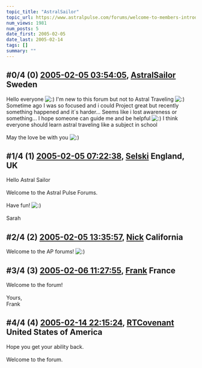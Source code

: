 ```yaml
---
topic_title: "AstralSailor"
topic_url: https://www.astralpulse.com/forums/welcome-to-members-introductions!/astralsailor
num_views: 1981
num_posts: 5
date_first: 2005-02-05
date_last: 2005-02-14
tags: []
summary: ""
---
```


## \#0/4 (0) [2005-02-05 03:54:05](https://www.astralpulse.com/forums/index.php?msg=147216), [AstralSailor](https://www.astralpulse.com/forums/profile/?u=8281) Sweden ##
<section>
Hello everyone
<img alt=":)" class="smiley" src="https://www.astralpulse.com/forums/Smileys/fugue/smiley.png" title="Smiley"/>
I'm new to this forum but not to Astral Traveling
<img alt=":)" class="smiley" src="https://www.astralpulse.com/forums/Smileys/fugue/smiley.png" title="Smiley"/>
<br>
Sometime ago I was so focused and i could Project great but recently something happened and it´s harder... Seems like i lost awareness or something... I hope someone can guide me and be helpful
<img alt=":)" class="smiley" src="https://www.astralpulse.com/forums/Smileys/fugue/smiley.png" title="Smiley"/>
I think everyone should learn astral traveling like a subject in school
<br>
<br>
May the love be with you
<img alt=":)" class="smiley" src="https://www.astralpulse.com/forums/Smileys/fugue/smiley.png" title="Smiley"/>
</section>

## \#1/4 (1) [2005-02-05 07:22:38](https://www.astralpulse.com/forums/index.php?msg=147233), [Selski](https://www.astralpulse.com/forums/profile/?u=6012) England, UK ##
<section>
Hello Astral Sailor
<br>
<br>
Welcome to the Astral Pulse Forums.
<br>
<br>
Have fun!
<img alt=":)" class="smiley" src="https://www.astralpulse.com/forums/Smileys/fugue/smiley.png" title="Smiley"/>
<br>
<br>
Sarah
</section>

## \#2/4 (2) [2005-02-05 13:35:57](https://www.astralpulse.com/forums/index.php?msg=147287), [Nick](https://www.astralpulse.com/forums/profile/?u=2080) California ##
<section>
Welcome to the AP forums!
<img alt=":)" class="smiley" src="https://www.astralpulse.com/forums/Smileys/fugue/smiley.png" title="Smiley"/>
</section>

## \#3/4 (3) [2005-02-06 11:27:55](https://www.astralpulse.com/forums/index.php?msg=147470), [Frank](https://www.astralpulse.com/forums/profile/?u=359) France ##
<section>
Welcome to the forum!
<br>
<br>
Yours,
<br>
Frank
</section>

## \#4/4 (4) [2005-02-14 22:15:24](https://www.astralpulse.com/forums/index.php?msg=149514), [RTCovenant](https://www.astralpulse.com/forums/profile/?u=8389) United States of America ##
<section>
Hope you get your ability back.
<br>
<br>
Welcome to the forum.
</section>